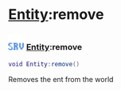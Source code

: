 # [Entity](../entity/README.md):remove

### <img src="../../.gitbook/assets/server.png" width="32" height="32" /> [Entity](../entity/README.md):remove

```lua
void Entity:remove()
```

Removes the ent from the world<br>
